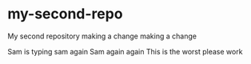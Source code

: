 # my-second-repo
My second repository 
making a change
making a change 

Sam is typing
sam again
Sam again again
This is the worst
please work